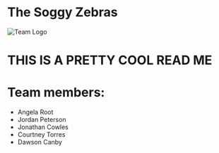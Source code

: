 # The Soggy Zebras

![Team Logo](http://www.sjamediaarts.com/uploads/3/5/0/5/3505548/9069706_orig.png)

# THIS IS A PRETTY COOL READ ME
# Team members:
* Angela Root
* Jordan Peterson
* Jonathan Cowles
* Courtney Torres
* Dawson Canby
